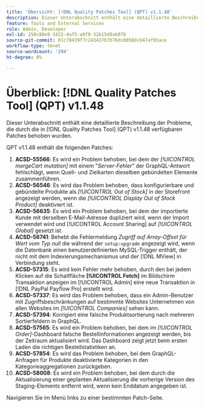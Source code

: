 ```yaml
---
title: 'Übersicht: [!DNL Quality Patches Tool] (QPT) v1.1.48'
description: Dieser Unterabschnitt enthält eine detaillierte Beschreibung der Probleme, die durch die in Version 1.1.48  [!DNL Quality Patches Tool]  Patches behoben wurden.
feature: Tools and External Services
role: Admin, Developer
exl-id: 250c88e9-1422-4af5-a0f0-32b15d9ab078
source-git-commit: 81c78439f7c243437b7b76dc80560c847af95ace
workflow-type: tm+mt
source-wordcount: '294'
ht-degree: 0%

---
```


# Überblick: [!DNL Quality Patches Tool] (QPT) v1.1.48

Dieser Unterabschnitt enthält eine detaillierte Beschreibung der Probleme, die durch die in [!DNL Quality Patches Tool] (QPT) v1.1.48 verfügbaren Patches behoben wurden.

QPT v1.1.48 enthält die folgenden Patches:

1. **ACSD-55566**: Es wird ein Problem behoben, bei dem der *[!UICONTROL mergeCart mutation]* mit einem &quot;*Server-Fehler“* der GraphQL-Antwort fehlschlägt, wenn Quell- und Zielkarten dieselben gebündelten Elemente zusammenführen.
1. **ACSD-56546**: Es wird das Problem behoben, dass konfigurierbare und gebündelte Produkte als *[!UICONTROL Out of Stock]* in der Storefront angezeigt werden, wenn die *[!UICONTROL Display Out of Stock Product]* deaktiviert ist.
1. **ACSD-56635**: Es wird ein Problem behoben, bei dem der importierte Kunde mit derselben E-Mail-Adresse dupliziert wird, wenn der Import verwendet wird und [!UICONTROL Account Sharing] auf *[!UICONTROL Global]* gesetzt ist.
1. **ACSD-56741**: Behebt die Fehlermeldung *Zugriff auf Array-Offset für Wert vom Typ null* die während der `setup:upgrade` angezeigt wird, wenn die Datenbank einen benutzerdefinierten MySQL-Trigger enthält, der nicht mit dem Indexierungsmechanismus und der [!DNL MView] in Verbindung steht.
1. **ACSD-57315**: Es wird kein Fehler mehr behoben, durch den bei jedem Klicken auf die Schaltfläche **[!UICONTROL Fetch]** im Bildschirm Transaktion anzeigen im [!UICONTROL Admin] eine neue Transaktion in [!DNL PayPal Payflow Pro] erstellt wird.
1. **ACSD-57337**: Es wird das Problem behoben, dass ein Admin-Benutzer mit Zugriffsbeschränkungen auf bestimmte Websites Unternehmen von allen Websites im *[!UICONTROL Companies]* sehen kann.
1. **ACSD-57394**: Korrigiert eine falsche Produktsortierung nach mehreren Sortierfeldern in GraphQL.
1. **ACSD-57565**: Es wird ein Problem behoben, bei dem im *[!UICONTROL Order]*-Dashboard falsche Bestellinformationen angezeigt werden, bis der Zeitraum aktualisiert wird. Das Dashboard zeigt jetzt beim ersten Laden die richtigen Bestellstatistiken an.
1. **ACSD-57854**: Es wird das Problem behoben, bei dem GraphQL-Anfragen für Produkte deaktivierte Kategorien in den Kategorieaggregationen zurückgeben.
1. **ACSD-58008**: Es wird ein Problem behoben, bei dem durch die Aktualisierung einer geplanten Aktualisierung die vorherige Version des Staging-Elements entfernt wird, wenn kein Enddatum angegeben ist.

Navigieren Sie im Menü links zu einer bestimmten Patch-Seite.
